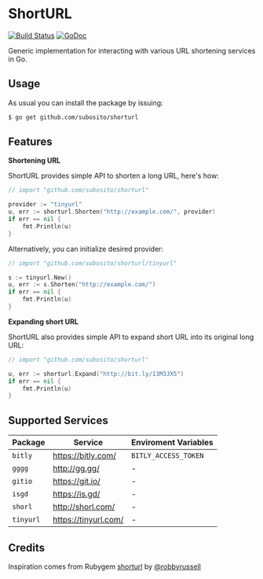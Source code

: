 # ShortURL

[![Build Status](https://travis-ci.org/subosito/shorturl.svg?branch=master)](https://travis-ci.org/subosito/shorturl)
[![GoDoc](https://godoc.org/github.com/subosito/shorturl?status.svg)](https://godoc.org/github.com/subosito/shorturl)

Generic implementation for interacting with various URL shortening services in Go.

## Usage

As usual you can install the package by issuing:

```bash
$ go get github.com/subosito/shorturl
```

## Features

**Shortening URL**

ShortURL provides simple API to shorten a long URL, here's how:

```go
// import "github.com/subosito/shorturl"

provider := "tinyurl"
u, err := shorturl.Shorten("http://example.com/", provider)
if err == nil {
	fmt.Println(u)
}
```

Alternatively, you can initialize desired provider:

```go
// import "github.com/subosito/shorturl/tinyurl"

s := tinyurl.New()
u, err := s.Shorten("http://example.com/")
if err == nil {
	fmt.Println(u)
}
```

**Expanding short URL**

ShortURL also provides simple API to expand short URL into its original long URL:

```go
// import "github.com/subosito/shorturl"

u, err := shorturl.Expand("http://bit.ly/13M3JX5")
if err == nil {
	fmt.Println(u)
}
```

## Supported Services

| Package     | Service                  | Enviroment Variables       |
|-------------|--------------------------|----------------------------|
| `bitly`     | https://bitly.com/       | `BITLY_ACCESS_TOKEN`       |
| `gggg`      | http://gg.gg/            | -                          |
| `gitio`     | https://git.io/          | -                          |
| `isgd`      | https://is.gd/           | -                          |
| `shorl`     | http://shorl.com/        | -                          |
| `tinyurl`   | https://tinyurl.com/     | -                          |

## Credits

Inspiration comes from Rubygem [shorturl](https://github.com/robbyrussell/shorturl) by [@robbyrussell](https://github.com/robbyrussell)


